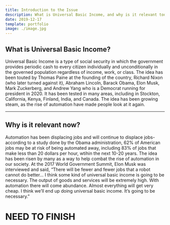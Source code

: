 ```yaml
---
title: Introduction to the Issue
description: What is Universal Basic Income, and why is it relevant today?
date: 2019-12-17
template: portfolio
image: ./image.jpg
---
```


## What is Universal Basic Income?
Universal Basic Income is a type of social security in which the government provides periodic cash to every citizen individually and unconditionally in the governed population regardless of income, work, or class. The idea has been touted by Thomas Paine at the founding of the country, Richard Nixon (who later turned against it), Abraham Lincoln, Barack Obama, Elon Musk, Mark Zuckerberg, and Andrew Yang who is a Democrat running for president in 2020. It has been tested in many areas, including in Stockton, California, Kenya, Finland, India, and Canada. The idea has been growing steam, as the rise of automation have made people look at it again. 

---

## Why is it relevant now?
Automation has been displacing jobs and will continue to displace jobs- according to a study done by the Obama administration, 62% of American jobs may be at risk of being automated away, including 83% of jobs that make less than 20 dollars per hour, wtihin the next 10-20 years. The idea has been risen by many as a way to help combat the rise of automation in our society. At the 2017 World Government Summit, Elon Musk was interviewed and said, “There will be fewer and fewer jobs that a robot cannot do better... I think some kind of universal basic income is going to be necessary. The output of goods and services will be extremely high. With automation there will come abundance. Almost everything will get very cheap. I think we’ll end up doing universal basic income. It’s going to be necessary." 

# NEED TO FINISH
